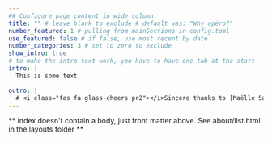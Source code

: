 ```yaml
---
## Configure page content in wide column
title: "" # leave blank to exclude # default was: "Why apéro?"
number_featured: 1 # pulling from mainSections in config.toml
use_featured: false # if false, use most recent by date
number_categories: 3 # set to zero to exclude
show_intro: true
# to make the intro text work, you have to have one tab at the start
intro: |
  This is some text 

outro: |
  # <i class="fas fa-glass-cheers pr2"></i>Sincere thanks to [Maëlle Salmon](https://masalmon.eu/) for her help naming this Hugo theme!
---
```


** index doesn't contain a body, just front matter above.
See about/list.html in the layouts folder **